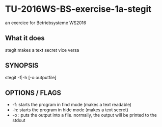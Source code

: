 # TU-2016WS-BS-exercise-1a-stegit
an exercice for Betriebsysteme WS2016 

## What it does
stegit makes a text secret vice versa

## SYNOPSIS
stegit -f|-h [-o outputfile]

## OPTIONS / FLAGS
* -f: starts the program in find mode (makes a text readable)
* -h: starts the program in hide mode (makes a text secret)
* -o <outputfile>: puts the output into a file. normally, the output will be printed to the stdout
